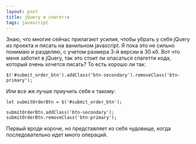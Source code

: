 ```yaml
---
layout: post
title: jQuery и спагетти
tags: javascript
---
```


Знаю, что многие сейчас прилагают усилия, чтобы убрать у себя jQuery из проекта и писать на ванильном javascript. Я пока это не сильно понимаю и разделяю, с учетом размера 3-й версии в 30 кб.
Вот что меня заботит в jQuery, так это стоит ли опасаться спагетти кода, который очень хочется писать? То есть хорошо ли так:  
``` 
$('#submit_order_btn').addClass('btn-secondary').removeClass('btn-primary');
```

Или все же лучше приучить себя к такому:
``` 
let submitOrderBtn = $('#submit_order_btn');

submitOrderBtn.addClass('btn-secondary');
submitOrderBtn.removeClass('btn-primary');
```

Первый вроде короче, но представляет из себя чудовище, когда последовательно идет много операций.